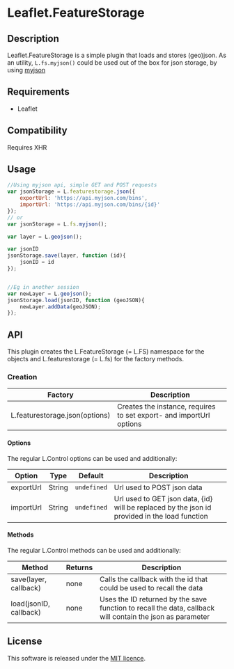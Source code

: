 Leaflet.FeatureStorage
==========
## Description
Leaflet.FeatureStorage is a simple plugin that loads and stores (geo)json.
As an utility, ```L.fs.myjson()``` could be used out of the box for json storage, by using [myjson](http://myjson.com)

## Requirements
- Leaflet

## Compatibility
Requires XHR 

## Usage
```js
//Using myjson api, simple GET and POST requests
var jsonStorage = L.featurestorage.json({
    exportUrl: 'https://api.myjson.com/bins', 
    importUrl: 'https://api.myjson.com/bins/{id}' 
});
// or 
var jsonStorage = L.fs.myjson();

var layer = L.geojson();

var jsonID
jsonStorage.save(layer, function (id){
    jsonID = id
});


//Eg in another session
var newLayer = L.geojson();
jsonStorage.load(jsonID, function (geoJSON){
    newLayer.addData(geoJSON);
});

```

## API
This plugin creates the L.FeatureStorage (= L.FS) namespace for the objects and L.featurestorage (= L.fs) for the factory methods.

### Creation
Factory                        | Description
-------------------------------| --- 
L.featurestorage.json(options) | Creates the instance, requires to set export- and importUrl options

#### Options
The regular L.Control options can be used and additionally:

Option         | Type           | Default      | Description
-------------- | -------------- | ------------ | ---
exportUrl      | String         | `undefined`  | Url used to POST json data
importUrl      | String         | `undefined`  | Url used to GET json data, {id} will be replaced by the json id provided in the load function



#### Methods
The regular L.Control methods can be used and additionally:

Method                  | Returns   | Description
----------------------- | --------- | ---
save(layer, callback)   | none      | Calls the callback with the id that could be used to recall the data
load(jsonID, callback)  | none      | Uses the ID returned by the save function to recall the data, callback will contain the json as parameter


## License
This software is released under the [MIT licence](http://www.opensource.org/licenses/mit-license.php).